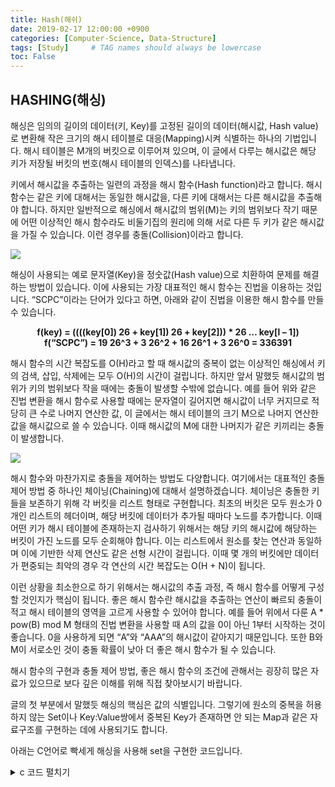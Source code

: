 ```yaml
---
title: Hash(해쉬)
date: 2019-02-17 12:00:00 +0900
categories: [Computer-Science, Data-Structure]
tags: [Study]     # TAG names should always be lowercase
toc: False
---
```


## HASHING(해싱)

해싱은 임의의 길이의 데이터(키, Key)를 고정된 길이의 데이터(해시값, Hash value)로 변환해 작은 크기의 해시 테이블로 대응(Mapping)시켜 식별하는 하나의 기법입니다. 해시 테이블은 M개의 버킷으로 이루어져 있으며, 이 글에서 다루는 해시값은 해당 키가 저장될 버킷의 번호(해시 테이블의 인덱스)를 나타냅니다.

키에서 해시값을 추출하는 일련의 과정을 해시 함수(Hash function)라고 합니다. 해시 함수는 같은 키에 대해서는 동일한 해시값을, 다른 키에 대해서는 다른 해시값을 추출해야 합니다. 하지만 일반적으로 해싱에서 해시값의 범위(M)는 키의 범위보다 작기 때문에 어떤 이상적인 해시 함수라도 비둘기집의 원리에 의해 서로 다른 두 키가 같은 해시값을 가질 수 있습니다. 이런 경우를 충돌(Collision)이라고 합니다.

![](https://user-images.githubusercontent.com/19174106/52544187-80568480-2df2-11e9-8525-b3ee893e3648.jpg)

해싱이 사용되는 예로 문자열(Key)을 정숫값(Hash value)으로 치환하여 문제를 해결하는 방법이 있습니다. 이에 사용되는 가장 대표적인 해시 함수는 진법을 이용하는 것입니다. “SCPC”이라는 단어가 있다고 하면, 아래와 같이 진법을 이용한 해시 함수를 만들 수 있습니다.

<center><strong>f(key) = ((((key[0]) 26 + key[1]) 26 + key[2])) * 26 … key[l – 1])</strong></center>

<center><strong>f(“SCPC”) = 19 26^3 + 3 26^2 + 16 26^1 + 3 26^0 = 336391</strong></center>


해시 함수의 시간 복잡도를 O(H)라고 할 때 해시값의 중복이 없는 이상적인 해싱에서 키의 검색, 삽입, 삭제에는 모두 O(H)의 시간이 걸립니다.
하지만 앞서 말했듯 해시값의 범위가 키의 범위보다 작을 때에는 충돌이 발생할 수밖에 없습니다.
예를 들어 위와 같은 진법 변환을 해시 함수로 사용할 때에는 문자열이 길어지면 해시값이 너무 커지므로 적당히 큰 수로 나머지 연산한 값, 이 글에서는 해시 테이블의 크기 M으로 나머지 연산한 값을 해시값으로 쓸 수 있습니다.
이때 해시값의 M에 대한 나머지가 같은 키끼리는 충돌이 발생합니다.

![](https://user-images.githubusercontent.com/19174106/52544191-82b8de80-2df2-11e9-8de7-9585e64cf843.jpg)


해시 함수와 마찬가지로 충돌을 제어하는 방법도 다양합니다. 여기에서는 대표적인 충돌 제어 방법 중 하나인 체이닝(Chaining)에 대해서 설명하겠습니다.
체이닝은 충돌한 키들을 보존하기 위해 각 버킷을 리스트 형태로 구현합니다. 최초의 버킷은 모두 원소가 0개인 리스트의 헤더이며, 해당 버킷에 데이터가 추가될 때마다 노드를 추가합니다.
이때 어떤 키가 해시 테이블에 존재하는지 검사하기 위해서는 해당 키의 해시값에 해당하는 버킷이 가진 노드를 모두 순회해야 합니다.
이는 리스트에서 원소를 찾는 연산과 동일하며 이에 기반한 삭제 연산도 같은 선형 시간이 걸립니다.
이때 몇 개의 버킷에만 데이터가 편중되는 최악의 경우 각 연산의 시간 복잡도는 O(H + N)이 됩니다.

이런 상황을 최소한으로 하기 위해서는 해시값의 추출 과정, 즉 해시 함수를 어떻게 구성할 것인지가 핵심이 됩니다.
좋은 해시 함수란 해시값을 추출하는 연산이 빠르되 충돌이 적고 해시 테이블의 영역을 고르게 사용할 수 있어야 합니다.
예를 들어 위에서 다룬 A * pow(B) mod M 형태의 진법 변환을 사용할 때 A의 값을 0이 아닌 1부터 시작하는 것이 좋습니다.
0을 사용하게 되면 “A”와 “AAA”의 해시값이 같아지기 때문입니다. 또한 B와 M이 서로소인 것이 충돌 확률이 낮아 더 좋은 해시 함수가 될 수 있습니다.

해시 함수의 구현과 충돌 제어 방법, 좋은 해시 함수의 조건에 관해서는 굉장히 많은 자료가 있으므로 보다 깊은 이해를 위해 직접 찾아보시기 바랍니다.

글의 첫 부분에서 말했듯 해싱의 핵심은 값의 식별입니다. 그렇기에 원소의 중복을 허용하지 않는 Set이나 Key:Value쌍에서 중복된 Key가 존재하면 안 되는 Map과 같은 자료구조를 구현하는 데에 사용되기도 합니다.

아래는 C언어로 빡세게 해싱을 사용해 set을 구현한 코드입니다.

<details>
<summary>c 코드 펼치기</summary>
<div markdown="1">

```c
#include <stdio.h>
#include <stdlib.h>
#include <string.h>

#define BUCKET_COUNT        10007
#define MAX_STRING_LENGTH   100

typedef struct node {
    struct node* next;
    int hash_value;
} node;

int get_hash_value(char* key) {
    int value = 0, len = strlen(key);
    for(int i = 0; i < len; i++)
        value = (value * 27 + key[i] - 'A' + 1) % MAX_STRING_LENGTH;
    return value;
}

void insert(node** head, char* key) {
    int hash_value = get_hash_value(key);
    for(node* current_node = (*head)->next;
            current_node->next != NULL;
            current_node = current_node->next) {
        if(current_node->hash_value == hash_value) {
            return ;
        }
    }

    node* new_node = (node *)malloc(sizeof(node));
    new_node->hash_value = hash_value;
    if (!(*head)) {
        new_node->next = NULL;
        (*head) = new_node;
    } else {
        new_node->next = (*head);
        (*head) = new_node;
    }
    return;
}

void erase(node** head, char* key) {
    int hash_value = get_hash_value(key);
    for(node* precedent_node = *head;
            precedent_node->next != NULL;
            precedent_node = precedent_node->next) {
        if(precedent_node->next->hash_value == hash_value) {
            precedent_node->next = precedent_node->next->next;
        }
    }
    return;
}

int count(node** head, char* key) {
    int counter = 0;
    int hash_value = get_hash_value(key);
    for(node* current_node = (*head)->next;
            current_node->next != NULL;
            current_node = current_node->next) {
        if(current_node->hash_value == hash_value) {
            counter++;
        }
    }
    return counter;
}

int main() {
    int n;
    scanf("%d", &n);

    node* hash[BUCKET_COUNT];
    for(int i = 0; i < n; i++) {
        int command;
        char key[MAX_STRING_LENGTH + 1];
        scanf("%d %s", &command, key);

        if(command == 1) {
            insert(hash, key);
        } else if(command == 2) {
            erase(hash, key);
        } else {
            if(0 < count(hash, key)) {
                printf("1\n");
            } else {
                printf("0\n");
            }
        }
    }

    return 0;
}
```
</div>
</details>
